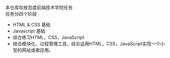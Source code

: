 本仓库存放百度前端技术学院任务  
任务分四个阶段
* HTML & CSS 基础
* Javascript 基础
* 综合练习HTML，CSS，JavaScript 
*  结合模块化、过程管理工具，综合运用HTML，CSS，JavaScript实现一个小型的网站或者应用。